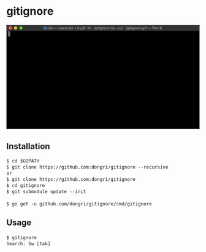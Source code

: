 # gitignore

![gitignore](https://github.com/dongri/images/blob/master/gitignore.gif?raw=true "demo")

## Installation
```
$ cd $GOPATH
$ git clone https://github.com:dongri/gitignore --recursive
or
$ git clone https://github.com:dongri/gitignore
$ cd gitignore
$ git submodule update --init

$ go get -u github.com/dongri/gitignore/cmd/gitignore
```

## Usage
```
$ gitignore
Search: Sw [tab]
```
